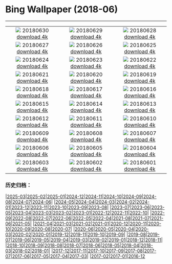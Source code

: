 # Bing Wallpaper (2018-06)
**************
| | | |
| :----: | :----: | :----: |
| ![](https://www.bing.com/az/hprichbg/rb/MeteorCrater_EN-US9993563603_1920x1080.jpg) 20180630 [download 4k](https://www.bing.com/az/hprichbg/rb/MeteorCrater_EN-US9993563603_UHD.jpg) | ![](https://www.bing.com/az/hprichbg/rb/AuroraPhotographer_EN-US10752129713_1920x1080.jpg) 20180629 [download 4k](https://www.bing.com/az/hprichbg/rb/AuroraPhotographer_EN-US10752129713_UHD.jpg) | ![](https://www.bing.com/az/hprichbg/rb/CompositeBeach_EN-US10477241178_1920x1080.jpg) 20180628 [download 4k](https://www.bing.com/az/hprichbg/rb/CompositeBeach_EN-US10477241178_UHD.jpg) |
| ![](https://www.bing.com/az/hprichbg/rb/ConcreteDinosaurs_EN-US9038296644_1920x1080.jpg) 20180627 [download 4k](https://www.bing.com/az/hprichbg/rb/ConcreteDinosaurs_EN-US9038296644_UHD.jpg) | ![](https://www.bing.com/az/hprichbg/rb/MorondavaBaobab_EN-US11363642614_1920x1080.jpg) 20180626 [download 4k](https://www.bing.com/az/hprichbg/rb/MorondavaBaobab_EN-US11363642614_UHD.jpg) | ![](https://www.bing.com/az/hprichbg/rb/MODIS_EN-US13699515239_1920x1080.jpg) 20180625 [download 4k](https://www.bing.com/az/hprichbg/rb/MODIS_EN-US13699515239_UHD.jpg) |
| ![](https://www.bing.com/az/hprichbg/rb/MinneapolisPride_EN-US8577554439_1920x1080.jpg) 20180624 [download 4k](https://www.bing.com/az/hprichbg/rb/MinneapolisPride_EN-US8577554439_UHD.jpg) | ![](https://www.bing.com/az/hprichbg/rb/Europa_EN-US12048620642_1920x1080.jpg) 20180623 [download 4k](https://www.bing.com/az/hprichbg/rb/Europa_EN-US12048620642_UHD.jpg) | ![](https://www.bing.com/az/hprichbg/rb/DogWork_EN-US10032511594_1920x1080.jpg) 20180622 [download 4k](https://www.bing.com/az/hprichbg/rb/DogWork_EN-US10032511594_UHD.jpg) |
| ![](https://www.bing.com/az/hprichbg/rb/RedRocksYoga_EN-US9887175850_1920x1080.jpg) 20180621 [download 4k](https://www.bing.com/az/hprichbg/rb/RedRocksYoga_EN-US9887175850_UHD.jpg) | ![](https://www.bing.com/az/hprichbg/rb/WorldRefugeeDay_EN-US5421237644_1920x1080.jpg) 20180620 [download 4k](https://www.bing.com/az/hprichbg/rb/WorldRefugeeDay_EN-US5421237644_UHD.jpg) | ![](https://www.bing.com/az/hprichbg/rb/AlvinAileyRevelations_EN-US9442717509_1920x1080.jpg) 20180619 [download 4k](https://www.bing.com/az/hprichbg/rb/AlvinAileyRevelations_EN-US9442717509_UHD.jpg) |
| ![](https://www.bing.com/az/hprichbg/rb/SanMiguelFishing_EN-US10852654681_1920x1080.jpg) 20180618 [download 4k](https://www.bing.com/az/hprichbg/rb/SanMiguelFishing_EN-US10852654681_UHD.jpg) | ![](https://www.bing.com/az/hprichbg/rb/OstrichDad_EN-US10027687919_1920x1080.jpg) 20180617 [download 4k](https://www.bing.com/az/hprichbg/rb/OstrichDad_EN-US10027687919_UHD.jpg) | ![](https://www.bing.com/az/hprichbg/rb/SpainSurfer_EN-US11271138486_1920x1080.jpg) 20180616 [download 4k](https://www.bing.com/az/hprichbg/rb/SpainSurfer_EN-US11271138486_UHD.jpg) |
| ![](https://www.bing.com/az/hprichbg/rb/TinyLadybird_EN-US12806525259_1920x1080.jpg) 20180615 [download 4k](https://www.bing.com/az/hprichbg/rb/TinyLadybird_EN-US12806525259_UHD.jpg) | ![](https://www.bing.com/az/hprichbg/rb/FlagPlaza_EN-US10389404032_1920x1080.jpg) 20180614 [download 4k](https://www.bing.com/az/hprichbg/rb/FlagPlaza_EN-US10389404032_UHD.jpg) | ![](https://www.bing.com/az/hprichbg/rb/DandelionXray_EN-US8764727533_1920x1080.jpg) 20180613 [download 4k](https://www.bing.com/az/hprichbg/rb/DandelionXray_EN-US8764727533_UHD.jpg) |
| ![](https://www.bing.com/az/hprichbg/rb/Kiasma_EN-US13083124808_1920x1080.jpg) 20180612 [download 4k](https://www.bing.com/az/hprichbg/rb/Kiasma_EN-US13083124808_UHD.jpg) | ![](https://www.bing.com/az/hprichbg/rb/GBRBday_EN-US12873687095_1920x1080.jpg) 20180611 [download 4k](https://www.bing.com/az/hprichbg/rb/GBRBday_EN-US12873687095_UHD.jpg) | ![](https://www.bing.com/az/hprichbg/rb/PenaNationalPalace_EN-US11543993811_1920x1080.jpg) 20180610 [download 4k](https://www.bing.com/az/hprichbg/rb/PenaNationalPalace_EN-US11543993811_UHD.jpg) |
| ![](https://www.bing.com/az/hprichbg/rb/YarnBombing_EN-US9558012661_1920x1080.jpg) 20180609 [download 4k](https://www.bing.com/az/hprichbg/rb/YarnBombing_EN-US9558012661_UHD.jpg) | ![](https://www.bing.com/az/hprichbg/rb/WorldOceanDay_EN-US8399727104_1920x1080.jpg) 20180608 [download 4k](https://www.bing.com/az/hprichbg/rb/WorldOceanDay_EN-US8399727104_UHD.jpg) | ![](https://www.bing.com/az/hprichbg/rb/WhalePod_EN-US8062526731_1920x1080.jpg) 20180607 [download 4k](https://www.bing.com/az/hprichbg/rb/WhalePod_EN-US8062526731_UHD.jpg) |
| ![](https://www.bing.com/az/hprichbg/rb/FlyinDrivein_EN-US11097970692_1920x1080.jpg) 20180606 [download 4k](https://www.bing.com/az/hprichbg/rb/FlyinDrivein_EN-US11097970692_UHD.jpg) | ![](https://www.bing.com/az/hprichbg/rb/AuburnBalloons_EN-US8649124966_1920x1080.jpg) 20180605 [download 4k](https://www.bing.com/az/hprichbg/rb/AuburnBalloons_EN-US8649124966_UHD.jpg) | ![](https://www.bing.com/az/hprichbg/rb/PJ_EN-US10859560585_1920x1080.jpg) 20180604 [download 4k](https://www.bing.com/az/hprichbg/rb/PJ_EN-US10859560585_UHD.jpg) |
| ![](https://www.bing.com/az/hprichbg/rb/Liverpool_EN-US13569067979_1920x1080.jpg) 20180603 [download 4k](https://www.bing.com/az/hprichbg/rb/Liverpool_EN-US13569067979_UHD.jpg) | ![](https://www.bing.com/az/hprichbg/rb/R2R2R_EN-US10372399721_1920x1080.jpg) 20180602 [download 4k](https://www.bing.com/az/hprichbg/rb/R2R2R_EN-US10372399721_UHD.jpg) | ![](https://www.bing.com/az/hprichbg/rb/SamoaRowing_EN-US10236837357_1920x1080.jpg) 20180601 [download 4k](https://www.bing.com/az/hprichbg/rb/SamoaRowing_EN-US10236837357_UHD.jpg) |

### 历史归档：

|[2025-03](bing/2025-03/2025-03.md)|[2025-02](bing/2025-02/2025-02.md)|[2025-01](bing/2025-01/2025-01.md)|[2024-12](bing/2024-12/2024-12.md)|[2024-11](bing/2024-11/2024-11.md)|[2024-10](bing/2024-10/2024-10.md)|[2024-09](bing/2024-09/2024-09.md)|[2024-08](bing/2024-08/2024-08.md)|[2024-07](bing/2024-07/2024-07.md)|[2024-06](bing/2024-06/2024-06.md)|
|[2024-05](bing/2024-05/2024-05.md)|[2024-04](bing/2024-04/2024-04.md)|[2024-03](bing/2024-03/2024-03.md)|[2024-02](bing/2024-02/2024-02.md)|[2024-01](bing/2024-01/2024-01.md)|[2023-12](bing/2023-12/2023-12.md)|[2023-11](bing/2023-11/2023-11.md)|[2023-10](bing/2023-10/2023-10.md)|[2023-09](bing/2023-09/2023-09.md)|[2023-08](bing/2023-08/2023-08.md)|
|[2023-07](bing/2023-07/2023-07.md)|[2023-06](bing/2023-06/2023-06.md)|[2023-05](bing/2023-05/2023-05.md)|[2023-04](bing/2023-04/2023-04.md)|[2023-03](bing/2023-03/2023-03.md)|[2023-02](bing/2023-02/2023-02.md)|[2023-01](bing/2023-01/2023-01.md)|[2022-12](bing/2022-12/2022-12.md)|[2022-11](bing/2022-11/2022-11.md)|[2022-10](bing/2022-10/2022-10.md)|
|[2022-09](bing/2022-09/2022-09.md)|[2022-08](bing/2022-08/2022-08.md)|[2022-07](bing/2022-07/2022-07.md)|[2022-06](bing/2022-06/2022-06.md)|[2022-05](bing/2022-05/2022-05.md)|[2022-04](bing/2022-04/2022-04.md)|[2021-08](bing/2021-08/2021-08.md)|[2021-07](bing/2021-07/2021-07.md)|[2021-06](bing/2021-06/2021-06.md)|[2021-05](bing/2021-05/2021-05.md)|
|[2021-04](bing/2021-04/2021-04.md)|[2021-03](bing/2021-03/2021-03.md)|[2021-02](bing/2021-02/2021-02.md)|[2021-01](bing/2021-01/2021-01.md)|[2020-12](bing/2020-12/2020-12.md)|[2020-11](bing/2020-11/2020-11.md)|[2020-10](bing/2020-10/2020-10.md)|[2020-09](bing/2020-09/2020-09.md)|[2020-08](bing/2020-08/2020-08.md)|[2020-07](bing/2020-07/2020-07.md)|
|[2020-06](bing/2020-06/2020-06.md)|[2020-05](bing/2020-05/2020-05.md)|[2020-04](bing/2020-04/2020-04.md)|[2020-03](bing/2020-03/2020-03.md)|[2020-02](bing/2020-02/2020-02.md)|[2020-01](bing/2020-01/2020-01.md)|[2019-12](bing/2019-12/2019-12.md)|[2019-11](bing/2019-11/2019-11.md)|[2019-10](bing/2019-10/2019-10.md)|[2019-09](bing/2019-09/2019-09.md)|
|[2019-08](bing/2019-08/2019-08.md)|[2019-07](bing/2019-07/2019-07.md)|[2019-06](bing/2019-06/2019-06.md)|[2019-05](bing/2019-05/2019-05.md)|[2019-04](bing/2019-04/2019-04.md)|[2019-03](bing/2019-03/2019-03.md)|[2019-02](bing/2019-02/2019-02.md)|[2019-01](bing/2019-01/2019-01.md)|[2018-12](bing/2018-12/2018-12.md)|[2018-11](bing/2018-11/2018-11.md)|
|[2018-10](bing/2018-10/2018-10.md)|[2018-09](bing/2018-09/2018-09.md)|[2018-08](bing/2018-08/2018-08.md)|[2018-07](bing/2018-07/2018-07.md)|[2018-06](bing/2018-06/2018-06.md)|[2018-05](bing/2018-05/2018-05.md)|[2018-04](bing/2018-04/2018-04.md)|[2018-03](bing/2018-03/2018-03.md)|[2018-02](bing/2018-02/2018-02.md)|[2018-01](bing/2018-01/2018-01.md)|
|[2017-12](bing/2017-12/2017-12.md)|[2017-11](bing/2017-11/2017-11.md)|[2017-10](bing/2017-10/2017-10.md)|[2017-09](bing/2017-09/2017-09.md)|[2017-08](bing/2017-08/2017-08.md)|[2017-07](bing/2017-07/2017-07.md)|[2017-06](bing/2017-06/2017-06.md)|[2017-05](bing/2017-05/2017-05.md)|[2017-04](bing/2017-04/2017-04.md)|[2017-03](bing/2017-03/2017-03.md)|
|[2017-02](bing/2017-02/2017-02.md)|[2017-01](bing/2017-01/2017-01.md)|[2016-12](bing/2016-12/2016-12.md)